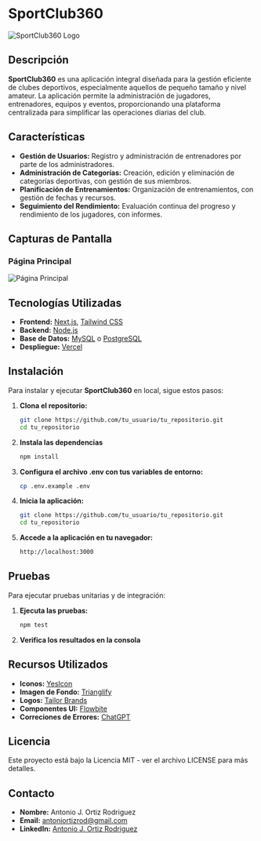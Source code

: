 # SportClub360

![SportClub360 Logo](https://proyecto-final-web-deportiva.vercel.app/logo.png)

## Descripción

**SportClub360** es una aplicación integral diseñada para la gestión eficiente de clubes deportivos, especialmente aquellos de pequeño tamaño y nivel amateur. La aplicación permite la administración de jugadores, entrenadores, equipos y eventos, proporcionando una plataforma centralizada para simplificar las operaciones diarias del club.

## Características

- **Gestión de Usuarios:** Registro y administración de entrenadores por parte de los administradores.
- **Administración de Categorías:** Creación, edición y eliminación de categorías deportivas, con gestión de sus miembros.
- **Planificación de Entrenamientos:** Organización de entrenamientos, con gestión de fechas y recursos.
- **Seguimiento del Rendimiento:** Evaluación continua del progreso y rendimiento de los jugadores, con informes.

## Capturas de Pantalla

### Página Principal
![Página Principal](https://proyecto-final-web-deportiva.vercel.app/pagina.png)

## Tecnologías Utilizadas

- **Frontend:** [Next.js](https://nextjs.org/), [Tailwind CSS](https://tailwindcss.com/)
- **Backend:** [Node.js](https://nodejs.org/en/)
- **Base de Datos:** [MySQL](https://www.mysql.com/) o [PostgreSQL](https://www.postgresql.org/)
- **Despliegue:** [Vercel](https://vercel.com/)

## Instalación

Para instalar y ejecutar **SportClub360** en local, sigue estos pasos:

1. **Clona el repositorio:**
   ```bash
   git clone https://github.com/tu_usuario/tu_repositorio.git
   cd tu_repositorio

2. **Instala las dependencias**
   ```bash
   npm install

3. **Configura el archivo .env con tus variables de entorno:**
   ```bash
   cp .env.example .env

4. **Inicia la aplicación:**
   ```bash
   git clone https://github.com/tu_usuario/tu_repositorio.git
   cd tu_repositorio

5. **Accede a la aplicación en tu navegador:**
   ```bash
   http://localhost:3000

## Pruebas

Para ejecutar pruebas unitarias y de integración:

1. **Ejecuta las pruebas:**
   ```bash
   npm test

2. **Verifica los resultados en la consola**

## Recursos Utilizados

- **Iconos:** [YesIcon](https://yesicon.app/)
- **Imagen de Fondo:** [Trianglify](https://trianglify.io/)
- **Logos:** [Tailor Brands](https://www.tailorbrands.com/es/logo-maker)
- **Componentes UI:** [Flowbite](https://flowbite.com/)
- **Correciones de Errores:** [ChatGPT](https://chatgpt.com/)

## Licencia

Este proyecto está bajo la Licencia MIT - ver el archivo LICENSE para más detalles.

## Contacto

- **Nombre:** Antonio J. Ortiz Rodriguez
- **Email:** [antoniortizrod@gmail.com](antoniortizrod@gmail.com)
- **LinkedIn:** [Antonio J. Ortiz Rodriguez](https://www.linkedin.com/in/antonio-jes%C3%BAs-ortiz-rodriguez-5a80801b9/)
